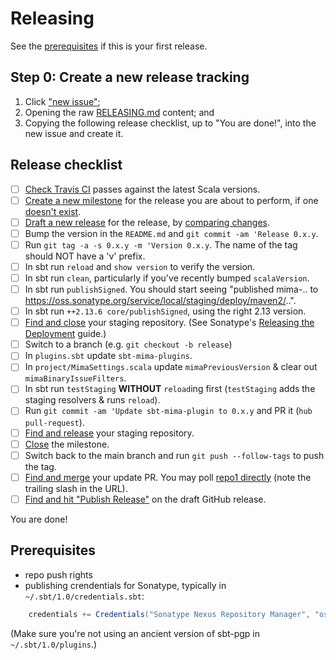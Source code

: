 # Releasing

See the [prerequisites](#prerequisites) if this is your first release.

## Step 0: Create a new release tracking

1. Click ["new issue"][issues/new];
2. Opening the raw [RELEASING.md][] content; and
3. Copying the following release checklist, up to "You are done!", into the new issue and create it.

## Release checklist

* [ ] [Check Travis CI][travis-ci] passes against the latest Scala versions.
* [ ] [Create a new milestone][milestones/new] for the release you are about to perform, if one [doesn't exist][milestones/list].
* [ ] [Draft a new release][releases/new] for the release, by [comparing changes][compare/view].
* [ ] Bump the version in the `README.md` and `git commit -am 'Release 0.x.y`.
* [ ] Run `git tag -a -s 0.x.y -m 'Version 0.x.y`. The name of the tag should NOT have a 'v' prefix.
* [ ] In sbt run `reload` and `show version` to verify the version.
* [ ] In sbt run `clean`, particularly if you've recently bumped `scalaVersion`.
* [ ] In sbt run `publishSigned`. You should start seeing "published mima-.. to https://oss.sonatype.org/service/local/staging/deploy/maven2/..".
* [ ] In sbt run `++2.13.6 core/publishSigned`, using the right 2.13 version.
* [ ] [Find and close][sonatype/staging-repos] your staging repository.  (See Sonatype's [Releasing the Deployment][sonatype/guide] guide.)
* [ ] Switch to a branch (e.g. `git checkout -b release`)
* [ ] In `plugins.sbt` update `sbt-mima-plugins`.
* [ ] In `project/MimaSettings.scala` update `mimaPreviousVersion` & clear out `mimaBinaryIssueFilters`.
* [ ] In sbt run `testStaging` **WITHOUT** `reload`ing first (`testStaging` adds the staging resolvers & runs `reload`).
* [ ] Run `git commit -am 'Update sbt-mima-plugin to 0.x.y` and PR it (`hub pull-request`).
* [ ] [Find and release][sonatype/staging-repos] your staging repository.
* [ ] [Close][milestones/list] the milestone.
* [ ] Switch back to the main branch and run `git push --follow-tags` to push the tag.
* [ ] [Find and merge][prs/list] your update PR. You may poll [repo1 directly][repo1/list] (note the trailing slash in the URL).
* [ ] [Find and hit "Publish Release"][releases/list] on the draft GitHub release.

[compare/view]:    https://github.com/lightbend/mima/compare/0.9.0...main
[issues/new]:      https://github.com/lightbend/mima/issues/new
[milestones/list]: https://github.com/lightbend/mima/milestones?direction=asc
[milestones/new]:  https://github.com/lightbend/mima/milestones/new
[prs/list]:        https://github.com/lightbend/mima/pulls
[releases/list]:   https://github.com/lightbend/mima/releases
[releases/new]:    https://github.com/lightbend/mima/releases/new

[RELEASING.md]: https://raw.githubusercontent.com/lightbend/mima/main/RELEASING.md
[repo1/list]: https://repo1.maven.org/maven2/com/typesafe/mima-core_2.12/0.5.0/
[sonatype/guide]: https://central.sonatype.org/pages/releasing-the-deployment.html
[sonatype/staging-repos]: https://oss.sonatype.org/#stagingRepositories
[travis-ci]: https://travis-ci.com/github/lightbend/mima

You are done!

## Prerequisites

* repo push rights
* publishing crendentials for Sonatype, typically in `~/.sbt/1.0/credentials.sbt`:

```scala
    credentials += Credentials("Sonatype Nexus Repository Manager", "oss.sonatype.org", <username>, <password>)
```

(Make sure you're not using an ancient version of sbt-pgp in `~/.sbt/1.0/plugins`.)
